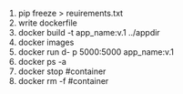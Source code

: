 1. pip freeze > reuirements.txt
2. write dockerfile
3. docker build -t app_name:v.1 ../appdir
4. docker images
5. docker run d- p 5000:5000 app_name:v.1
6. docker ps -a
7. docker stop #container
8. docker rm -f #container